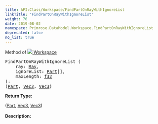 ```yaml
---
title: API:Class/Workspace/FindPartOnRayWithIgnoreList
linkTitle: "FindPartOnRayWithIgnoreList"
weight: 70
date: 2019-08-02
namespace: Primrose.DataModel.Workspace.FindPartOnRayWithIgnoreList
deprecated: false
no_list: true
---
```

Method of <a href="/docs/api-reference/Class/Workspace"><img src="/icons/silk/world.png"/>&nbsp;Workspace</a>
<pre class="method-declaration">
FindPartOnRayWithIgnoreList (
    ray: <a class="type" href="/docs/api-reference/DataType/Ray">Ray</a>,
    ignoreList: <span><a class="type" href="/docs/api-reference/Class/Part">Part</a>[]</span>,
    maxLength: <a class="type" href="/docs/api-reference/System/Primitives#single">f32</a>
): <div class="tuple"><a class="type" href="/docs/api-reference/System/ValueTuple"></a>(<a class="type" href="/docs/api-reference/Class/Part">Part</a>, <a class="type" href="/docs/api-reference/DataType/Vec3">Vec3</a>, <a class="type" href="/docs/api-reference/DataType/Vec3">Vec3</a>)</div></pre>
<b>Return Type: </b>
<div class="tuple"><a class="type" href="/docs/api-reference/System/ValueTuple"></a>(<a class="type" href="/docs/api-reference/Class/Part">Part</a>, <a class="type" href="/docs/api-reference/DataType/Vec3">Vec3</a>, <a class="type" href="/docs/api-reference/DataType/Vec3">Vec3</a>)</div>
<br/>
<b>Description: </b>